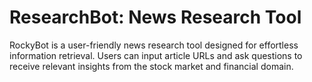 
# ResearchBot: News Research Tool 

RockyBot is a user-friendly news research tool designed for effortless information retrieval. Users can input article URLs and ask questions to receive relevant insights from the stock market and financial domain.

